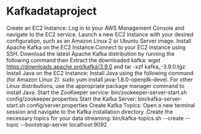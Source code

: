 # Kafkadataproject
Create an EC2 Instance: Log in to your AWS Management Console and navigate to the EC2 service. Launch a new EC2 instance with your desired configuration, such as an Amazon Linux 2 or Ubuntu Server image.
Install Apache Kafka on the EC2 Instance:Connect to your EC2 instance using SSH. Download the latest Apache Kafka distribution by running the following command then Extract the downloaded kafka: wget https://downloads.apache.org/kafka/3.9.0 and tar -xzf kafka_-3.9.0.tgz
Install Java on the EC2 Instance: Install Java using the following command (for Amazon Linux 2): sudo yum install java-1.8.0-openjdk-devel. For other Linux distributions, use the appropriate package manager command to install Java.
Start the ZooKeeper service: bin/zookeeper-server-start.sh config/zookeeper.properties
Start the Kafka Server: bin/kafka-server-start.sh config/server.properties
Create Kafka Topics: Open a new terminal session and navigate to the Kafka installation directory .Create the necessary topics for your data streaming: bin/kafka-topics.sh --create --topic <topic-name> --bootstrap-server localhost:9092
